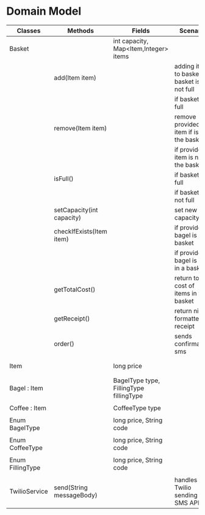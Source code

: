 # Domain Model

| Classes          | Methods                   | Fields                                  | Scenario                                    | Output    |
|------------------|---------------------------|-----------------------------------------|---------------------------------------------|-----------|
| Basket           |                           | int capacity, Map<Item,Integer> items   |                                             |           |
|                  | add(Item item)            |                                         | adding item to basket if basket is not full | void      |
|                  |                           |                                         | if basket is full                           | Exception |
|                  | remove(Item item)         |                                         | remove provided item if is in the basket    | void      |
|                  |                           |                                         | if provided item is not in the basket       | Exception |
|                  | isFull()                  |                                         | if basket is full                           | true      |
|                  |                           |                                         | if basket is not full                       | false     |
|                  | setCapacity(int capacity) |                                         | set new capacity                            |           |
|                  | checkIfExists(Item item)  |                                         | if provided bagel is in a basket            | true      |
|                  |                           |                                         | if provided bagel is not in a basket        | false     |
|                  | getTotalCost()            |                                         | return total cost of items in the basket    | double    |
|                  | getReceipt()              |                                         | return nicely formatted receipt             | String    |
|                  | order()                   |                                         | sends confirmation sms                      | void      |
|                  |                           |                                         |                                             |           |
|                  |                           |                                         |                                             |           |
| Item             |                           | long price                              |                                             |           |
|                  |                           |                                         |                                             |           |
|                  |                           |                                         |                                             |           |
| Bagel : Item     |                           | BagelType type, FillingType fillingType |                                             |           |
|                  |                           |                                         |                                             |           |
| Coffee : Item    |                           | CoffeeType type                         |                                             |           |
|                  |                           |                                         |                                             |           |
| Enum BagelType   |                           | long price, String code                 |                                             |           |
|                  |                           |                                         |                                             |           |
| Enum CoffeeType  |                           | long price, String code                 |                                             |           |
|                  |                           |                                         |                                             |           |
| Enum FillingType |                           | long price, String code                 |                                             |           |
|                  |                           |                                         |                                             |           |
| TwilioService    | send(String messageBody)  |                                         | handles Twilio sending SMS API              | void      |

